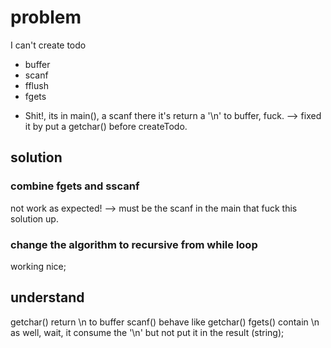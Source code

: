 # problem
I can't create todo
- buffer
- scanf
- fflush
- fgets
* Shit!, its in main(), a scanf there it's return a '\n' to buffer, fuck. --> fixed it by put a getchar() before createTodo.

## solution
### combine fgets and sscanf
not work as expected!
--> must be the scanf in the main that fuck this solution up.
### change the algorithm to recursive from while loop
working nice;
## understand
getchar() return \n to buffer
scanf() behave like getchar()
fgets() contain \n as well, wait, it consume the '\n' but not put it in the result (string);
